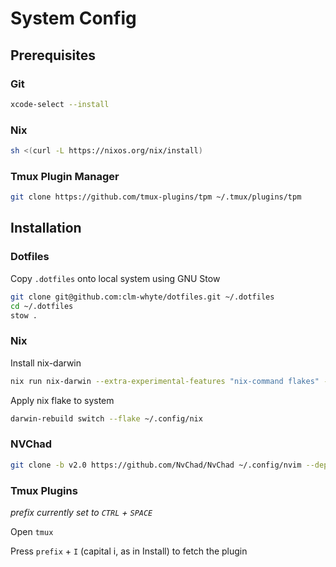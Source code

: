 # System Config
## Prerequisites
### Git
```sh
xcode-select --install
```

### Nix
```sh
sh <(curl -L https://nixos.org/nix/install)
```

### Tmux Plugin Manager
```sh
git clone https://github.com/tmux-plugins/tpm ~/.tmux/plugins/tpm
```

## Installation
### Dotfiles
Copy `.dotfiles` onto local system using GNU Stow
```sh
git clone git@github.com:clm-whyte/dotfiles.git ~/.dotfiles
cd ~/.dotfiles
stow .
```

### Nix
Install nix-darwin
```sh
nix run nix-darwin --extra-experimental-features "nix-command flakes" -- switch --flake ~/.config/nix
```
Apply nix flake to system
```sh
darwin-rebuild switch --flake ~/.config/nix
```

### NVChad
```sh
git clone -b v2.0 https://github.com/NvChad/NvChad ~/.config/nvim --depth 1
```

### Tmux Plugins
_prefix currently set to `CTRL` + `SPACE`_

Open `tmux`

Press `prefix` + `I` (capital i, as in Install) to fetch the plugin
